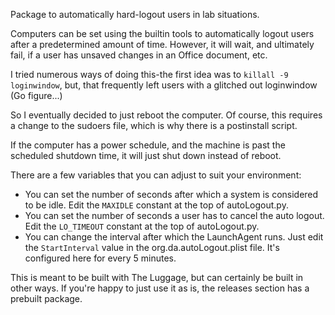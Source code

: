 Package to automatically hard-logout users in lab situations.

Computers can be set using the builtin tools to automatically logout users
after a predetermined amount of time. However, it will wait, and ultimately
fail, if a user has unsaved changes in an Office document, etc.

I tried numerous ways of doing this-the first idea was to ```killall -9
loginwindow```, but, that frequently left users with a glitched out loginwindow
(Go figure...)

So I eventually decided to just reboot the computer. Of course, this requires
a change to the sudoers file, which is why there is a postinstall script.

If the computer has a power schedule, and the machine is past the scheduled shutdown time, it will just shut down instead of reboot.

There are a few variables that you can adjust to suit your environment:
* You can set the number of seconds after which a system is considered to be idle. Edit the ```MAXIDLE``` constant at the top of autoLogout.py.
* You can set the number of seconds a user has to cancel the auto logout. Edit the ```LO_TIMEOUT``` constant at the top of autoLogout.py.
* You can change the interval after which the LaunchAgent runs. Just edit the ```StartInterval``` value in the org.da.autoLogout.plist file. It's configured here for every 5 minutes.

This is meant to be built with The Luggage, but can certainly be built in other
ways. If you're happy to just use it as is, the releases section has a prebuilt package.
